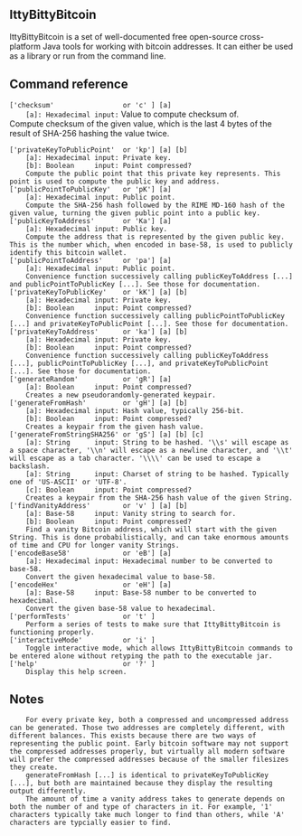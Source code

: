 IttyBittyBitcoin
------------

IttyBittyBitcoin is a set of well-documented free open-source cross-platform Java tools for working with bitcoin addresses. It can either be used as a library or run from the command line.

Command reference
------------

``['checksum'                 or 'c' ] [a]``  
``    [a]: Hexadecimal input:`` Value to compute checksum of.  
    Compute checksum of the given value, which is the last 4 bytes of the result of SHA-256 hashing the value twice.


	['privateKeyToPublicPoint'  or 'kp'] [a] [b]
	    [a]: Hexadecimal input: Private key.
	    [b]: Boolean     input: Point compressed?
	    Compute the public point that this private key represents. This point is used to compute the public key and address.
	['publicPointToPublicKey'   or 'pK'] [a]
	    [a]: Hexadecimal input: Public point.
	    Compute the SHA-256 hash followed by the RIME MD-160 hash of the given value, turning the given public point into a public key.
	['publicKeyToAddress'       or 'Ka'] [a]
	    [a]: Hexadecimal input: Public key.
	    Compute the address that is represented by the given public key. This is the number which, when encoded in base-58, is used to publicly identify this bitcoin wallet.
	['publicPointToAddress'     or 'pa'] [a]
	    [a]: Hexadecimal input: Public point.
	    Convenience function successively calling publicKeyToAddress [...] and publicPointToPublicKey [...]. See those for documentation.
	['privateKeyToPublicKey'    or 'kK'] [a] [b]
	    [a]: Hexadecimal input: Private key.
	    [b]: Boolean     input: Point compressed?
	    Convenience function successively calling publicPointToPublicKey [...] and privateKeyToPublicPoint [...]. See those for documentation.
	['privateKeyToAddress'      or 'ka'] [a] [b]
	    [a]: Hexadecimal input: Private key.
	    [b]: Boolean     input: Point compressed?
	    Convenience function successively calling publicKeyToAddress [...], publicPointToPublicKey [...], and privateKeyToPublicPoint [...]. See those for documentation.
	['generateRandom'           or 'gR'] [a]
	    [a]: Boolean     input: Point compressed?
	    Creates a new pseudorandomly-generated keypair.
	['generateFromHash'         or 'gH'] [a] [b]
	    [a]: Hexadecimal input: Hash value, typically 256-bit.
	    [b]: Boolean     input: Point compressed?
	    Creates a keypair from the given hash value.
	['generateFromStringSHA256' or 'gS'] [a] [b] [c]
	    [a]: String      input: String to be hashed. '\\s' will escape as a space character, '\\n' will escape as a newline character, and '\\t' will escape as a tab character. '\\\\' can be used to escape a backslash.
	    [a]: String      input: Charset of string to be hashed. Typically one of 'US-ASCII' or 'UTF-8'.
	    [c]: Boolean     input: Point compressed?
	    Creates a keypair from the SHA-256 hash value of the given String.
	['findVanityAddress'        or 'v' ] [a] [b]
	    [a]: Base-58     input: Vanity string to search for.
	    [b]: Boolean     input: Point compressed?
	    Find a vanity Bitcoin address, which will start with the given String. This is done probabilistically, and can take enormous amounts of time and CPU for longer vanity Strings.
	['encodeBase58'             or 'eB'] [a]
	    [a]: Hexadecimal input: Hexadecimal number to be converted to base-58.
	    Convert the given hexadecimal value to base-58.
	['encodeHex'                or 'eH'] [a]
	    [a]: Base-58     input: Base-58 number to be converted to hexadecimal.
	    Convert the given base-58 value to hexadecimal.
	['performTests'             or 't' ]
	    Perform a series of tests to make sure that IttyBittyBitcoin is functioning properly.
	['interactiveMode'          or 'i' ]
	    Toggle interactive mode, which allows IttyBittyBitcoin commands to be entered alone without retyping the path to the executable jar.
	['help'                     or '?' ]
	    Display this help screen.
Notes
------------
	    For every private key, both a compressed and uncompressed address can be generated. Those two addresses are completely different, with different balances. This exists because there are two ways of representing the public point. Early bitcoin software may not support the compressed addresses properly, but virtually all modern software will prefer the compressed addresses because of the smaller filesizes they create.
	    generateFromHash [...] is identical to privateKeyToPublicKey [...], but both are maintained because they display the resulting output differently.
	    The amount of time a vanity address takes to generate depends on both the number of and type of characters in it. For example, '1' characters typically take much longer to find than others, while 'A' characters are typcially easier to find.
